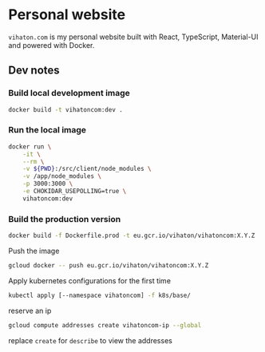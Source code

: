 # Personal website

`vihaton.com` is my personal website built with React, TypeScript, Material-UI and powered with Docker.

## Dev notes

### Build local development image

```bash
docker build -t vihatoncom:dev .
```

### Run the local image

```bash
docker run \
    -it \
    --rm \
    -v ${PWD}:/src/client/node_modules \
    -v /app/node_modules \
    -p 3000:3000 \
    -e CHOKIDAR_USEPOLLING=true \
    vihatoncom:dev
```

### Build the production version

```bash
docker build -f Dockerfile.prod -t eu.gcr.io/vihaton/vihatoncom:X.Y.Z .
```

Push the image
```bash
gcloud docker -- push eu.gcr.io/vihaton/vihatoncom:X.Y.Z
```

Apply kubernetes configurations for the first time
```bash
kubectl apply [--namespace vihatoncom] -f k8s/base/
```

reserve an ip
```bash
gcloud compute addresses create vihatoncom-ip --global
```
replace `create` for `describe` to view the addresses

